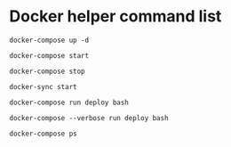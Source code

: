 # Docker helper command list

```docker-compose up -d```


```docker-compose start```


```docker-compose stop```


```docker-sync start```


```docker-compose run deploy bash```


```docker-compose --verbose run deploy bash```


```docker-compose ps```


